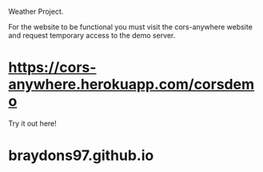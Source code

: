 Weather Project.

For the website to be functional you must visit the cors-anywhere website and request temporary access to the demo server.
# https://cors-anywhere.herokuapp.com/corsdemo
Try it out here!
# braydons97.github.io
